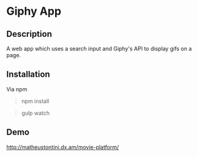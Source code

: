 # Giphy App

## Description

A web app which uses a search input and Giphy's API to display gifs on a page.

## Installation

Via npm

> npm install

> gulp watch

## Demo

http://matheustontini.dx.am/movie-platform/
